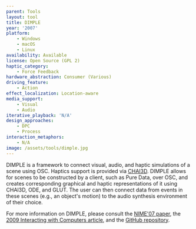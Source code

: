 ```yaml
---
parent: Tools
layout: tool
title: DIMPLE
year: '2007'
platform:
    - Windows
    - macOS
    - Linux
availability: Available
license: Open Source (GPL 2)
haptic_category:
    - Force Feedback
hardware_abstraction: Consumer (Various)
driving_feature:
    - Action
effect_localization: Location-aware
media_support:
    - Visual
    - Audio
iterative_playback: 'N/A'
design_approaches:
    - DPC
    - Process
interaction_metaphors:
    - N/A
image: /assets/tools/dimple.jpg
---
```

DIMPLE is a framework to connect visual, audio, and haptic simulations of a scene using OSC.
Haptics support is provided via [CHAI3D](./chai3d.html).
DIMPLE allows for scenes to be constructed by a client, such as Pure Data, over OSC, and creates corresponding graphical and haptic representations of it using CHAI3D, ODE, and GLUT.
The user can then connect data from events in these scenes (e.g., an object's motion) to the audio synthesis environment of their choice.

For more information on DIMPLE, please consult the [NIME'07 paper](https://doi.org/10.5281/zenodo.1177245), the [2009 Interacting with Computers article](https://doi.org/10.1016/j.intcom.2008.10.012), and the [GitHub repository](https://github.com/IDMIL/dimple).
